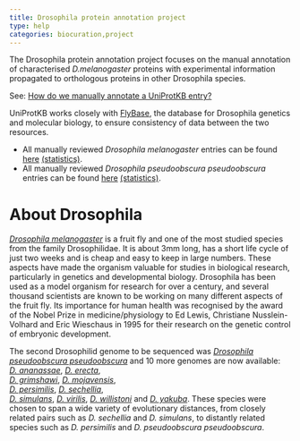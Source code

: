```yaml
---
title: Drosophila protein annotation project
type: help
categories: biocuration,project
---
```


The Drosophila protein annotation project focuses on the manual annotation of characterised *D.melanogaster* proteins with experimental information propagated to orthologous proteins in other Drosophila species.

See: [How do we manually annotate a UniProtKB entry?](https://www.uniprot.org/faq/45)

UniProtKB works closely with [FlyBase](http://flybase.org/), the database for Drosophila genetics and molecular biology, to ensure consistency of data between the two resources.

-   All manually reviewed *Drosophila melanogaster* entries can be found [here](https://www.uniprot.org/uniprotkb/?query=organism:7227+AND+reviewed:yes) [(statistics)](https://www.uniprot.org/biocuration%5Fproject/Drosophila/statistics/#Drosophilamelanogaster).
-   All manually reviewed *Drosophila pseudoobscura pseudoobscura* entries can be found [here](https://www.uniprot.org/uniprotkb/?query=organism:46245+AND+reviewed:yes) [(statistics)](https://www.uniprot.org/biocuration%5Fproject/Drosophila/statistics/#Drosophilapseudoobscurapseudoobscura).

# About Drosophila

[*Drosophila melanogaster*](https://www.uniprot.org/taxonomy/7227) is a fruit fly and one of the most studied species from the family Drosophilidae. It is about 3mm long, has a short life cycle of just two weeks and is cheap and easy to keep in large numbers. These aspects have made the organism valuable for studies in biological research, particularly in genetics and developmental biology. Drosophila has been used as a model organism for research for over a century, and several thousand scientists are known to be working on many different aspects of the fruit fly. Its importance for human health was recognised by the award of the Nobel Prize in medicine/physiology to Ed Lewis, Christiane Nusslein-Volhard and Eric Wieschaus in 1995 for their research on the genetic control of embryonic development.

The second Drosophilid genome to be sequenced was [*Drosophila pseudoobscura pseudoobscura*](https://www.uniprot.org/taxonomy/46245) and 10 more genomes are now available:  
[*D. ananassae*](https://www.uniprot.org/taxonomy/7217), [*D. erecta*](https://www.uniprot.org/taxonomy/7220),  
[*D. grimshawi*](https://www.uniprot.org/taxonomy/7222), [*D. mojavensis*](https://www.uniprot.org/taxonomy/7230),  
[*D. persimilis*](https://www.uniprot.org/taxonomy/7234), [*D. sechellia*](https://www.uniprot.org/taxonomy/7238),  
[*D. simulans*](https://www.uniprot.org/taxonomy/7240), [*D. virilis*](https://www.uniprot.org/taxonomy/7244), [*D. willistoni*](https://www.uniprot.org/taxonomy/7260) and [*D. yakuba*](https://www.uniprot.org/taxonomy/7245). These species were chosen to span a wide variety of evolutionary distances, from closely related pairs such as *D. sechellia* and *D. simulans*, to distantly related species such as *D. persimilis* and *D. pseudoobscura pseudoobscura*.
